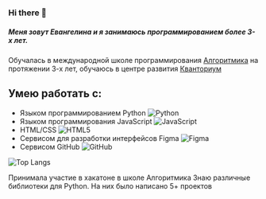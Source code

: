 ### Hi there 👋

<!--
**puksaaa/puksaaa** is a ✨ _special_ ✨ repository because its `README.md` (this file) appears on your GitHub profile.

Here are some ideas to get you started:

- 🔭 I’m currently working on ...
- 🌱 I’m currently learning ...
- 👯 I’m looking to collaborate on ...
- 🤔 I’m looking for help with ...
- 💬 Ask me about ...
- 📫 How to reach me: ...
- 😄 Pronouns: ...
- ⚡ Fun fact: ...
-->
##### Меня зовут Евангелина и я занимаюсь программированием более 3-х лет.
Обучалась в международной школе программирования [Алгоритмика](https://algoritmika.org/ru) на протяжении 3-х лет, обучаюсь в центре развития [Кванториум](https://kvantorium73.ru/)

## Умею работать с:
- Языком программированием Python ![Python](https://img.shields.io/badge/python-3670A0?style=for-the-badge&logo=python&logoColor=ffdd54)
- Языком программирования JavaScript  ![JavaScript](https://img.shields.io/badge/javascript-%23323330.svg?style=for-the-badge&logo=javascript&logoColor=%23F7DF1E)
- HTML/CSS ![HTML5](https://img.shields.io/badge/html5-%23E34F26.svg?style=for-the-badge&logo=html5&logoColor=white)
- Сервисом для разработки интерфейсов Figma ![Figma](https://img.shields.io/badge/figma-%23F24E1E.svg?style=for-the-badge&logo=figma&logoColor=white)
- Сервисом GitHub ![GitHub](https://img.shields.io/badge/github-%23121011.svg?style=for-the-badge&logo=github&logoColor=white)

![Top Langs](https://github-readme-stats.vercel.app/api/top-langs/?username=puksaaa&layout=compact)


Принимала участие в хакатоне в школе Алгоритмика
Знаю различные библиотеки для Python. На них было написано 5+ проектов
